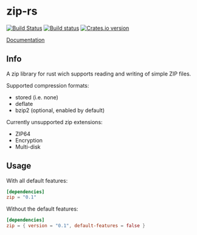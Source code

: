 zip-rs
======

[![Build Status](https://travis-ci.org/mvdnes/zip-rs.svg?branch=master)](https://travis-ci.org/mvdnes/zip-rs)
[![Build status](https://ci.appveyor.com/api/projects/status/gsnpqcodg19iu253/branch/master?svg=true)](https://ci.appveyor.com/project/mvdnes/zip-rs/branch/master)
[![Crates.io version](https://img.shields.io/crates/v/zip.svg)](https://crates.io/crates/zip)

[Documentation](http://mvdnes.github.io/rust-docs/zip-rs/zip/index.html)

Info
----

A zip library for rust wich supports reading and writing of simple ZIP files.

Supported compression formats:

* stored (i.e. none)
* deflate
* bzip2 (optional, enabled by default)

Currently unsupported zip extensions:

* ZIP64
* Encryption
* Multi-disk

Usage
-----

With all default features:

```toml
[dependencies]
zip = "0.1"
```

Without the default features:

```toml
[dependencies]
zip = { version = "0.1", default-features = false }
```
